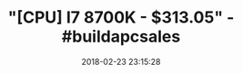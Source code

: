 ---
title: '"[CPU] I7 8700K - $313.05" - #buildapcsales'
name: Intel BX80684I78700K 8th Gen Core i7-8700K Processor
date: '2018-02-23 23:15:28'
buy_now: >-
  https://www.amazon.com/Intel-BX80684I78700K-Core-i7-8700K-Processor/dp/B07598VZR8?psc=1&SubscriptionId=AKIAIA5RBQIWQVTCUEUQ&tag=coldcutdeals-20&linkCode=xm2&camp=2025&creative=165953&creativeASIN=B07598VZR8
description_markdown: |+
  Intel BX80684I78700K 8th Gen Core i7-8700K Processor

    - Great gaming

    - Incredible VR

    - Ultra HD entertainment

tweet_id_str: '967176107295428609'
price: $379.00
you_save: ''
asin: B07598VZR8
image: 'https://images-na.ssl-images-amazon.com/images/I/51cmJqb4I2L.jpg'

---